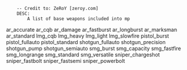 ```
    -- Credit to: ZeRoY [zeroy.com]
    DESC:
        A list of base weapons included into mp
```
ar_accurate
ar_cqb
ar_damage
ar_fastburst
ar_longburst
ar_marksman
ar_standard
lmg_cqb
lmg_heavy
lmg_light
lmg_slowfire
pistol_burst
pistol_fullauto
pistol_standard
shotgun_fullauto
shotgun_precision
shotgun_pump
shotgun_semiauto
smg_burst
smg_capacity
smg_fastfire
smg_longrange
smg_standard
smg_versatile
sniper_chargeshot
sniper_fastbolt
sniper_fastsemi
sniper_powerbolt
